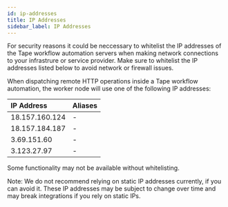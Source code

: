 ```yaml
---
id: ip-addresses
title: IP Addresses
sidebar_label: IP Addresses
---
```


For security reasons it could be neccessary to whitelist the IP addresses of the Tape workflow automation servers when making network connections to your infrastrure or service provider. Make sure to whitelist the IP addresses listed below to avoid network or firewall issues.

When dispatching remote HTTP operations inside a Tape workflow automation, the worker node will use one of the following IP addresses:

| IP Address     | Aliases |
| :------------- | :------ |
| 18.157.160.124 | -       |
| 18.157.184.187 | -       |
| 3.69.151.60    | -       |
| 3.123.27.97    | -       |

Some functionality may not be available without whitelisting.

Note: We do not recommend relying on static IP addresses currently, if you can avoid it. These IP addresses may be subject to change over time and may break integrations if you rely on static IPs.
